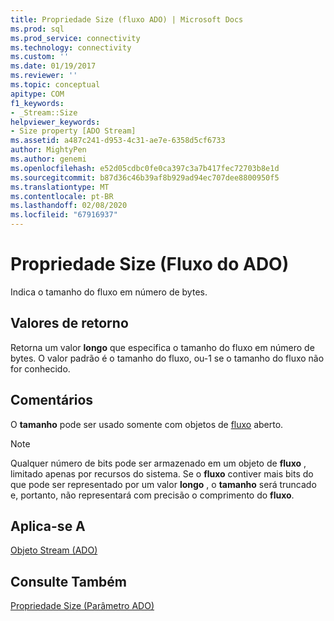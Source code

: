 ```yaml
---
title: Propriedade Size (fluxo ADO) | Microsoft Docs
ms.prod: sql
ms.prod_service: connectivity
ms.technology: connectivity
ms.custom: ''
ms.date: 01/19/2017
ms.reviewer: ''
ms.topic: conceptual
apitype: COM
f1_keywords:
- _Stream::Size
helpviewer_keywords:
- Size property [ADO Stream]
ms.assetid: a487c241-d953-4c31-ae7e-6358d5cf6733
author: MightyPen
ms.author: genemi
ms.openlocfilehash: e52d05cdbc0fe0ca397c3a7b417fec72703b8e1d
ms.sourcegitcommit: b87d36c46b39af8b929ad94ec707dee8800950f5
ms.translationtype: MT
ms.contentlocale: pt-BR
ms.lasthandoff: 02/08/2020
ms.locfileid: "67916937"
---
```

# <a name="size-property-ado-stream"></a>Propriedade Size (Fluxo do ADO)
Indica o tamanho do fluxo em número de bytes.  
  
## <a name="return-values"></a>Valores de retorno  
 Retorna um valor **longo** que especifica o tamanho do fluxo em número de bytes. O valor padrão é o tamanho do fluxo, ou-1 se o tamanho do fluxo não for conhecido.  
  
## <a name="remarks"></a>Comentários  
 O **tamanho** pode ser usado somente com objetos de [fluxo](../../../ado/reference/ado-api/stream-object-ado.md) aberto.  
  
> [!NOTE]
>  Qualquer número de bits pode ser armazenado em um objeto de **fluxo** , limitado apenas por recursos do sistema. Se o **fluxo** contiver mais bits do que pode ser representado por um valor **longo** , o **tamanho** será truncado e, portanto, não representará com precisão o comprimento do **fluxo**.  
  
## <a name="applies-to"></a>Aplica-se A  
 [Objeto Stream (ADO)](../../../ado/reference/ado-api/stream-object-ado.md)  
  
## <a name="see-also"></a>Consulte Também  
 [Propriedade Size (Parâmetro ADO)](../../../ado/reference/ado-api/size-property-ado-parameter.md)
